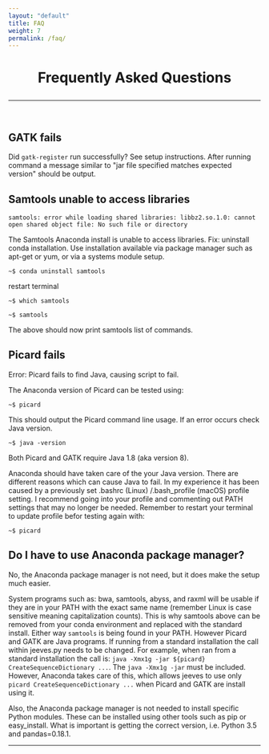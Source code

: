 ```yaml
---
layout: "default"
title: FAQ
weight: 7
permalink: /faq/
---
```


<h1><p style="text-align: center">Frequently Asked Questions</p></h1>

-----
<br>

## GATK fails

Did `gatk-register` run successfully?  See setup instructions.  After running command a message similar to "jar file specified matches expected version" should be output.

## Samtools unable to access libraries

`samtools: error while loading shared libraries: libbz2.so.1.0: cannot open shared object file: No such file or directory`

The Samtools Anaconda install is unable to access libraries.  Fix: uninstall conda installation.  Use installation available via package manager such as apt-get or yum, or via a systems module setup.

`~$ conda uninstall samtools`

restart terminal

`~$ which samtools`

`~$ samtools`

The above should now print samtools list of commands.

## Picard fails

Error:  Picard fails to find Java, causing script to fail.

The Anaconda version of Picard can be tested using:

`~$ picard`

This should output the Picard command line usage.  If an error occurs check Java version.  

`~$ java -version`

Both Picard and GATK require Java 1.8 (aka version 8).

Anaconda should have taken care of the your Java version.  There are different reasons which can cause Java to fail.  In my experience it has been caused by a previously set .bashrc (Linux) /.bash_profile (macOS) profile setting.  I recommend going into your profile and commenting out PATH settings that may no longer be needed.  Remember to restart your terminal to update profile befor testing again with:

`~$ picard`

## Do I have to use Anaconda package manager?

No, the Anaconda package manager is not need, but it does make the setup much easier.  

System programs such as: bwa, samtools, abyss, and raxml will be usable if they are in your PATH with the exact same name (remember Linux is case sensitive meaning capitalization counts).  This is why samtools above can be removed from your conda environment and replaced with the standard install.  Either way `samtools` is being found in your PATH.  However Picard and GATK are Java programs.  If running from a standard installation the call within jeeves.py needs to be changed.  For example, when ran from a standard installation the call is: `java -Xmx1g -jar ${picard} CreateSequenceDictionary ...`.  The `java -Xmx1g -jar` must be included.  However, Anaconda takes care of this, which allows jeeves to use only `picard CreateSequenceDictionary ...` when Picard and GATK are install using it.

Also, the Anaconda package manager is not needed to install specific Python modules.  These can be installed using other tools such as pip or easy_install.  What is important is getting the correct version, i.e. Python 3.5 and pandas=0.18.1.

-----
